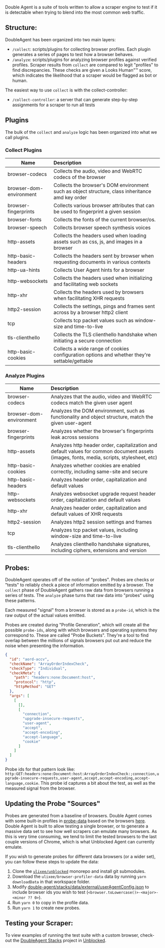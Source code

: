 Double Agent is a suite of tools written to allow a scraper engine to test if it is detectable when trying to blend into the most common web traffic.

## Structure:

DoubleAgent has been organized into two main layers:

- `/collect`: scripts/plugins for collecting browser profiles. Each plugin generates a series of pages to test how a browser behaves.
- `/analyze`: scripts/plugins for analyzing browser profiles against verified profiles. Scraper results from `collect` are compared to legit "profiles" to find discrepancies. These checks are given a Looks Human"&trade; score, which indicates the likelihood that a scraper would be flagged as bot or human.

The easiest way to use `collect` is with the collect-controller:

- `/collect-controller`: a server that can generate step-by-step assignments for a scraper to run all tests

## Plugins

The bulk of the `collect` and `analyze` logic has been organized into what we call plugins.

### Collect Plugins

| Name                    | Description                                                                                      |
| ----------------------- | :----------------------------------------------------------------------------------------------- |
| browser-codecs          | Collects the audio, video and WebRTC codecs of the browser                                       |
| browser-dom-environment | Collects the browser's DOM environment such as object structure, class inheritance amd key order |
| browser-fingerprints    | Collects various browser attributes that can be used to fingerprint a given session              |
| browser-fonts           | Collects the fonts of the current browser/os.                                                    |
| browser-speech          | Collects browser speech synthesis voices                                                         |
| http-assets             | Collects the headers used when loading assets such as css, js, and images in a browser           |
| http-basic-headers      | Collects the headers sent by browser when requesting documents in various contexts               |
| http-ua-hints           | Collects User Agent hints for a browser                                                          |
| http-websockets         | Collects the headers used when initializing and facilitating web sockets                         |
| http-xhr                | Collects the headers used by browsers when facilitating XHR requests                             |
| http2-session           | Collects the settings, pings and frames sent across by a browser http2 client                    |
| tcp                     | Collects tcp packet values such as window-size and time-to-live                                  |
| tls-clienthello         | Collects the TLS clienthello handshake when initiating a secure connection                       |
| http-basic-cookies      | Collects a wide range of cookies configuration options and whether they're settable/gettable     |

### Analyze Plugins

| Name                    | Description                                                                                                                               |
| ----------------------- | :---------------------------------------------------------------------------------------------------------------------------------------- |
| browser-codecs          | Analyzes that the audio, video and WebRTC codecs match the given user agent                                                               |
| browser-dom-environment | Analyzes the DOM environment, such as functionality and object structure, match the given user-agent                                      |
| browser-fingerprints    | Analyzes whether the browser's fingerprints leak across sessions                                                                          |
| http-assets             | Analyzes http header order, capitalization and default values for common document assets (images, fonts, media, scripts, stylesheet, etc) |
| http-basic-cookies      | Analyzes whether cookies are enabled correctly, including same-site and secure                                                            |
| http-basic-headers      | Analyzes header order, capitalization and default values                                                                                  |
| http-websockets         | Analyzes websocket upgrade request header order, capitalization and default values                                                        |
| http-xhr                | Analyzes header order, capitalization and default values of XHR requests                                                                  |
| http2-session           | Analyzes http2 session settings and frames                                                                                                |
| tcp                     | Analyzes tcp packet values, including window-size and time-to-live                                                                        |
| tls-clienthello         | Analyzes clienthello handshake signatures, including ciphers, extensions and version                                                      |

## Probes:

DoubleAgent operates off of the notion of "probes". Probes are checks or "tests" to reliably check a piece of information emitted by a browser. The `collect` phase of DoubleAgent gathers raw data from browsers running a series of tests. The `analyze` phase turns that raw data into "probes" using these patterns.

Each measured "signal" from a browser is stored as a `probe-id`, which is the raw output of the actual values emitted.

Probes are created during "Profile Generation", which will create all the possible `probe-ids`, along with which browsers and operating systems they correspond to. These are called "Probe Buckets". They're a tool to find overlap between the millions of signals browsers put out and reduce the noise when presenting the information.

```json
{
  "id": "aord-accv",
  "checkName": "ArrayOrderIndexCheck",
  "checkType": "Individual",
  "checkMeta": {
    "path": "headers:none:Document:host",
    "protocol": "http",
    "httpMethod": "GET"
  },
  "args": [
    [
      [],
      [
        "connection",
        "upgrade-insecure-requests",
        "user-agent",
        "accept",
        "accept-encoding",
        "accept-language",
        "cookie"
      ]
    ]
  ]
}
```

Probe ids for that pattern look like: `http:GET:headers:none:Document:host:ArrayOrderIndexCheck:;connection,upgrade-insecure-requests,user-agent,accept,accept-encoding,accept-language,cookie`. This probe id captures a bit about the test, as well as the measured signal from the browser.

## Updating the Probe "Sources"

Probes are generated from a baseline of browsers. Double Agent comes with some built-in profiles in [probe-data](./probe-data) based on the browsers [here](stacks/data/external/userAgentConfig.json). Double Agent is built to allow testing a single browser, or to generate a massive data set to see how well scrapers can emulate many browsers. As this is very time consuming, we tend to limit the tested browsers to the last couple versions of Chrome, which is what Unblocked Agent can currently emulate.

If you wish to generate probes for different data browsers (or a wider set), you can follow these steps to update the data:

1. Clone the [`ulixee/unblocked`](https://github.com/ulixee/unblocked) monorepo and install git submodules.
2. Download the `ulixee/browser-profiler-data` data by running `yarn downloadData` in that workspace folder.
3. Modify [double-agent/stacks/data/external/userAgentConfig.json](stacks/data/external/userAgentConfig.json) to include browser ids you wish to test (`<browser.toLowercase()>-<major>-<minor ?? 0>`).
4. Run `yarn 0` to copy in the profile data.
5. Run `yarn 1` to create new probes.

## Testing your Scraper:
To view examples of running the test suite with a custom browser, check-out the [DoubleAgent Stacks](https://github.com/ulixee/unblocked/double-agent-stacks) project in [Unblocked](https://github.com/ulixee/unblocked).
